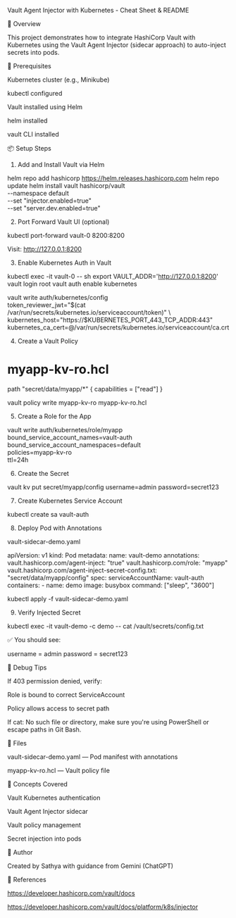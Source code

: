 Vault Agent Injector with Kubernetes - Cheat Sheet & README

🚀 Overview

This project demonstrates how to integrate HashiCorp Vault with Kubernetes using the Vault Agent Injector (sidecar approach) to auto-inject secrets into pods.

🧰 Prerequisites

Kubernetes cluster (e.g., Minikube)

kubectl configured

Vault installed using Helm

helm installed

vault CLI installed

📦 Setup Steps

1. Add and Install Vault via Helm

helm repo add hashicorp https://helm.releases.hashicorp.com
helm repo update
helm install vault hashicorp/vault \
  --namespace default \
  --set "injector.enabled=true" \
  --set "server.dev.enabled=true"

2. Port Forward Vault UI (optional)

kubectl port-forward vault-0 8200:8200

Visit: http://127.0.0.1:8200

3. Enable Kubernetes Auth in Vault

kubectl exec -it vault-0 -- sh
export VAULT_ADDR='http://127.0.0.1:8200'
vault login root
vault auth enable kubernetes

vault write auth/kubernetes/config \
  token_reviewer_jwt="$(cat /var/run/secrets/kubernetes.io/serviceaccount/token)" \
  kubernetes_host="https://$KUBERNETES_PORT_443_TCP_ADDR:443" \
  kubernetes_ca_cert=@/var/run/secrets/kubernetes.io/serviceaccount/ca.crt

4. Create a Vault Policy

# myapp-kv-ro.hcl
path "secret/data/myapp/*" {
  capabilities = ["read"]
}

vault policy write myapp-kv-ro myapp-kv-ro.hcl

5. Create a Role for the App

vault write auth/kubernetes/role/myapp \
  bound_service_account_names=vault-auth \
  bound_service_account_namespaces=default \
  policies=myapp-kv-ro \
  ttl=24h

6. Create the Secret

vault kv put secret/myapp/config username=admin password=secret123

7. Create Kubernetes Service Account

kubectl create sa vault-auth

8. Deploy Pod with Annotations

vault-sidecar-demo.yaml

apiVersion: v1
kind: Pod
metadata:
  name: vault-demo
  annotations:
    vault.hashicorp.com/agent-inject: "true"
    vault.hashicorp.com/role: "myapp"
    vault.hashicorp.com/agent-inject-secret-config.txt: "secret/data/myapp/config"
spec:
  serviceAccountName: vault-auth
  containers:
    - name: demo
      image: busybox
      command: ["sleep", "3600"]

kubectl apply -f vault-sidecar-demo.yaml

9. Verify Injected Secret

kubectl exec -it vault-demo -c demo -- cat /vault/secrets/config.txt

✅ You should see:

username = admin
password = secret123

🧪 Debug Tips

If 403 permission denied, verify:

Role is bound to correct ServiceAccount

Policy allows access to secret path

If cat: No such file or directory, make sure you're using PowerShell or escape paths in Git Bash.

📁 Files

vault-sidecar-demo.yaml — Pod manifest with annotations

myapp-kv-ro.hcl — Vault policy file

🧠 Concepts Covered

Vault Kubernetes authentication

Vault Agent Injector sidecar

Vault policy management

Secret injection into pods

📎 Author

Created by Sathya with guidance from Gemini (ChatGPT)

🔗 References

https://developer.hashicorp.com/vault/docs

https://developer.hashicorp.com/vault/docs/platform/k8s/injector

